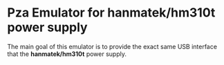 # Pza Emulator for hanmatek/hm310t power supply
The main goal of this emulator is to provide the exact same USB interface that the **hanmatek/hm310t** power supply.

